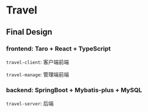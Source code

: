 # Travel

## Final Design

### frontend: Taro + React + TypeScript

`travel-client`: 客户端前端

`travel-manage`: 管理端前端

### backend: SpringBoot + Mybatis-plus + MySQL

`travel-server`: 后端
